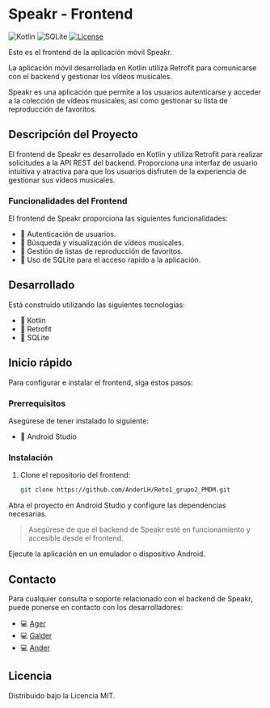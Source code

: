 # Speakr - Frontend

![Kotlin](https://img.shields.io/badge/kotlin-%237F52FF.svg?style=for-the-badge&logo=kotlin&logoColor=white)
![SQLite](https://img.shields.io/badge/sqlite-%2307405e.svg?style=for-the-badge&logo=sqlite&logoColor=white)
[![License](https://img.shields.io/github/license/Ileriayo/markdown-badges?style=for-the-badge)](https://mit-license.org/)

Este es el frontend de la aplicación móvil Speakr.

La aplicación móvil desarrollada en Kotlin utiliza Retrofit para comunicarse con el backend y gestionar los vídeos musicales.

Speakr es una aplicación que permite a los usuarios autenticarse y acceder a la colección de vídeos musicales, así como gestionar su lista de reproducción de favoritos.

## Descripción del Proyecto

El frontend de Speakr es desarrollado en Kotlin y utiliza Retrofit para realizar solicitudes a la API REST del backend. Proporciona una interfaz de usuario intuitiva y atractiva para que los usuarios disfruten de la experiencia de gestionar sus vídeos musicales.

### Funcionalidades del Frontend

El frontend de Speakr proporciona las siguientes funcionalidades:

- :closed_lock_with_key: Autenticación de usuarios.
- :musical_note: Búsqueda y visualización de vídeos musicales.
- :file_folder: Gestión de listas de reproducción de favoritos.
- :floppy_disk: Uso de SQLite para el acceso rapido a la aplicación.

## Desarrollado

Está construido utilizando las siguientes tecnologías:

- :iphone: Kotlin
- :arrows_counterclockwise: Retrofit
- :floppy_disk: SQLite

## Inicio rápido

Para configurar e instalar el frontend, siga estos pasos:

### Prerrequisitos

Asegúrese de tener instalado lo siguiente:

- :iphone: Android Studio

### Instalación

1. Clone el repositorio del frontend:

   ```bash
   git clone https://github.com/AnderLH/Reto1_grupo2_PMDM.git

Abra el proyecto en Android Studio y configure las dependencias necesarias.

> Asegúrese de que el backend de Speakr esté en funcionamiento y accesible desde el frontend.

Ejecute la aplicación en un emulador o dispositivo Android.

## Contacto
Para cualquier consulta o soporte relacionado con el backend de Speakr, puede ponerse en contacto con los desarrolladores:
- :computer:  [Ager](ager.algortape@elorrieta-errekamari.com)
- :computer:  [Galder](galder.gonzalez-balsiz@elorrieta-errekamari.com)
- :computer:  [Ander](ander.lopezdevallejohi@elorrieta-errekamari.com)

## Licencia
Distribuido bajo la Licencia MIT.

